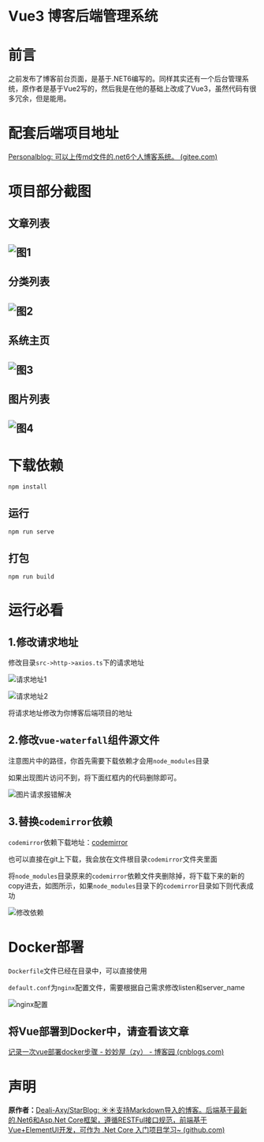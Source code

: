 # Vue3 博客后端管理系统

# 前言

之前发布了博客前台页面，是基于.NET6编写的。同样其实还有一个后台管理系统，原作者是基于Vue2写的，然后我是在他的基础上改成了Vue3，虽然代码有很多冗余，但是能用。

# 配套后端项目地址

[Personalblog: 可以上传md文件的.net6个人博客系统。 (gitee.com)](https://gitee.com/zyplj/personalblog)

# 项目部分截图

## 文章列表

## ![图1](https://gitee.com/zyplj/personalblog-vue/raw/master/博客后台截图/图1.png)

## 分类列表

## ![图2](https://gitee.com/zyplj/personalblog-vue/raw/master/博客后台截图/图2.png)

## 系统主页

## ![图3](https://gitee.com/zyplj/personalblog-vue/raw/master/博客后台截图/图3.png)

## 图片列表

## ![图4](https://gitee.com/zyplj/personalblog-vue/raw/master/博客后台截图/图4.png)

# 下载依赖

```
npm install
```

## 运行

```
npm run serve
```

## 打包

```
npm run build
```

# 运行必看

## 1.修改请求地址

修改目录`src->http->axios.ts`下的请求地址

![请求地址1](https://gitee.com/zyplj/personalblog-vue/raw/master/博客后台截图/请求地址1.png)

![请求地址2](https://gitee.com/zyplj/personalblog-vue/raw/master/博客后台截图/请求地址2.png)

将请求地址修改为你博客后端项目的地址

## 2.修改`vue-waterfall`组件源文件

注意图片中的路径，你首先需要下载依赖才会用`node_modules`目录

如果出现图片访问不到，将下面红框内的代码删除即可。

![图片请求报错解决](https://gitee.com/zyplj/personalblog-vue/raw/master/博客后台截图/图片请求报错解决.png)

## 3.替换`codemirror`依赖

`codemirror`依赖下载地址：[codemirror](http://47.113.150.96:4608/UpLoad/DownloadFile?filepath=%2Fwwwroot%2FUploadFolder%2Fcodemirror.zip)

也可以直接在git上下载，我会放在文件根目录`codemirror`文件夹里面

将`node_modules`目录原来的`codemirror`依赖文件夹删除掉，将下载下来的新的copy进去，如图所示，如果`node_modules`目录下的`codemirror`目录如下则代表成功

![修改依赖](https://gitee.com/zyplj/personalblog-vue/raw/master/博客后台截图/修改依赖.png)

# Docker部署

`Dockerfile`文件已经在目录中，可以直接使用

`default.conf`为`nginx`配置文件，需要根据自己需求修改listen和server_name

![nginx配置](https://gitee.com/zyplj/personalblog-vue/raw/master/博客后台截图/nginx配置.png)

## 将Vue部署到Docker中，请查看该文章

[记录一次vue部署docker步骤 - 妙妙屋（zy） - 博客园 (cnblogs.com)](https://www.cnblogs.com/ZYPLJ/p/17103691.html)

# 声明

**原作者：**[Deali-Axy/StarBlog: ☀☀支持Markdown导入的博客。后端基于最新的.Net6和Asp.Net Core框架，遵循RESTFul接口规范，前端基于Vue+ElementUI开发，可作为 .Net Core 入门项目学习~ (github.com)](https://github.com/Deali-Axy/StarBlog)
